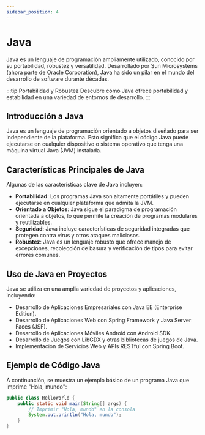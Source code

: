 ```yaml
---
sidebar_position: 4
---
```


# Java

Java es un lenguaje de programación ampliamente utilizado, conocido por su portabilidad, robustez y versatilidad. Desarrollado por Sun Microsystems (ahora parte de Oracle Corporation), Java ha sido un pilar en el mundo del desarrollo de software durante décadas.

:::tip Portabilidad y Robustez
Descubre cómo Java ofrece portabilidad y estabilidad en una variedad de entornos de desarrollo.
:::

## Introducción a Java

Java es un lenguaje de programación orientado a objetos diseñado para ser independiente de la plataforma. Esto significa que el código Java puede ejecutarse en cualquier dispositivo o sistema operativo que tenga una máquina virtual Java (JVM) instalada.

## Características Principales de Java

Algunas de las características clave de Java incluyen:

- **Portabilidad**: Los programas Java son altamente portátiles y pueden ejecutarse en cualquier plataforma que admita la JVM.
- **Orientado a Objetos**: Java sigue el paradigma de programación orientada a objetos, lo que permite la creación de programas modulares y reutilizables.
- **Seguridad**: Java incluye características de seguridad integradas que protegen contra virus y otros ataques maliciosos.
- **Robustez**: Java es un lenguaje robusto que ofrece manejo de excepciones, recolección de basura y verificación de tipos para evitar errores comunes.

## Uso de Java en Proyectos

Java se utiliza en una amplia variedad de proyectos y aplicaciones, incluyendo:

- Desarrollo de Aplicaciones Empresariales con Java EE (Enterprise Edition).
- Desarrollo de Aplicaciones Web con Spring Framework y Java Server Faces (JSF).
- Desarrollo de Aplicaciones Móviles Android con Android SDK.
- Desarrollo de Juegos con LibGDX y otras bibliotecas de juegos de Java.
- Implementación de Servicios Web y APIs RESTful con Spring Boot.

## Ejemplo de Código Java

A continuación, se muestra un ejemplo básico de un programa Java que imprime "Hola, mundo":

```java
public class HelloWorld {
    public static void main(String[] args) {
        // Imprimir "Hola, mundo" en la consola
        System.out.println("Hola, mundo");
    }
}
